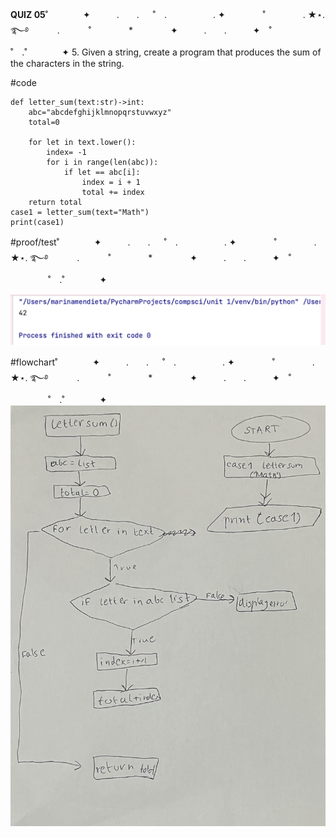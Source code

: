 **QUIZ 05**˚　　　　✦　　　.　　. 　 ˚　.　　　　　 . ✦　　　 　˚　　　　 . ★⋆. ࿐࿔ 
　　　.   　　˚　　 　　*　　 　　✦　　　.　　.　　　✦　˚ 　　　　 ˚　.˚　　　　✦
5. Given a string, create a program that produces the sum of the characters in the string.

#code

    def letter_sum(text:str)->int:
        abc="abcdefghijklmnopqrstuvwxyz"
        total=0
    
        for let in text.lower():
            index= -1
            for i in range(len(abc)):
                if let == abc[i]:
                    index = i + 1
                    total += index
        return total
    case1 = letter_sum(text="Math")
    print(case1)

#proof/test˚　　　　✦　　　.　　. 　 ˚　.　　　　　 . ✦　　　 　˚　　　　 . ★⋆. ࿐࿔ 
　　　.   　　˚　　 　　*　　 　　✦　　　.　　.　　　✦　˚ 　　　　 ˚　.˚　　　　✦

![](https://github.com/marinamen/quizzes/blob/main/pictures/Screenshot%202023-09-11%20at%2022.31.35.png)


#flowchart˚　　　　✦　　　.　　. 　 ˚　.　　　　　 . ✦　　　 　˚　　　　 . ★⋆. ࿐࿔ 
　　　.   　　˚　　 　　*　　 　　✦　　　.　　.　　　✦　˚ 　　　　 ˚　.˚　　　　✦
![](https://github.com/marinamen/quizzes/blob/main/pictures/letter%20sum.png)
